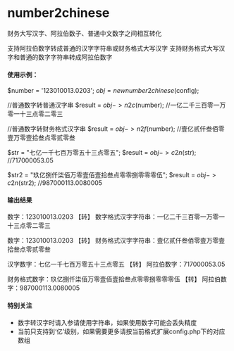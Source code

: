 # number2chinese
财务大写汉字、阿拉伯数子、普通中文数字之间相互转化

支持阿拉伯数字转成普通的汉字字符串或财务格式大写汉字
支持财务格式大写汉字和普通的数字字符串转成阿拉伯数字


#### 使用示例：

$number = '123010013.0203';
$obj = new number2chinese($config);

//普通数字转普通汉字串
$result = $obj->n2c($number); //一亿二千三百零一万零一十三点零二零三

//普通数字转财务格式汉字串
$result = $obj->n2f($number);	//壹亿贰仟叁佰零壹万零壹拾叁点零贰零叁

$str = "七亿一千七百万零五十三点零五";
$result = $obj->c2n($str); //717000053.05

$str2 = "玖亿捌仟柒佰万零壹佰壹拾叁点零零捌零零零伍";
$result = $obj->c2n($str2); //987000113.0080005

#### 输出结果

数字：123010013.0203 【转】 数字格式汉字字符串：一亿二千三百零一万零一十三点零二零三

数字：123010013.0203 【转】 财务格式汉字字符串：壹亿贰仟叁佰零壹万零壹拾叁点零贰零叁

汉字数字：七亿一千七百万零五十三点零五 【转】 阿拉伯数字：717000053.05

财务格式数字：玖亿捌仟柒佰万零壹佰壹拾叁点零零捌零零零伍 【转】 阿拉伯数字：987000113.0080005

#### 特别关注
- 数字转汉字时请入参请使用字符串，如果使用数字可能会丢失精度
- 当前只支持到‘亿’级别，如果需要更多请按当前格式扩展config.php下的对应数组
